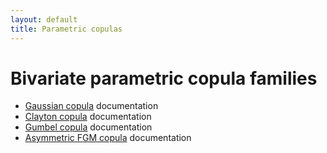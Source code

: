 ```yaml
---
layout: default
title: Parametric copulas
---
```


Bivariate parametric copula families
====================================

* [Gaussian copula](Gaussian.html) documentation
* [Clayton copula](Clayton.html) documentation
* [Gumbel copula](Gumbel.html) documentation
* [Asymmetric FGM copula](Asym_FGM.html) documentation
